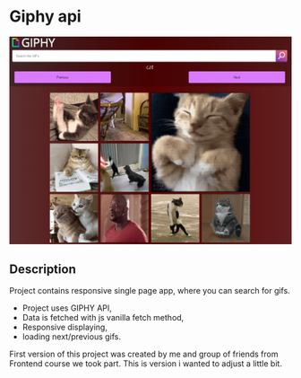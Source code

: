 # Giphy api

![](/images//sample.jpg)

## Description

Project contains responsive single page app, where you can search for gifs.

- Project uses GIPHY API,
- Data is fetched with js vanilla fetch method,
- Responsive displaying,
- loading next/previous gifs.

First version of this project was created by me and group of friends from Frontend course we took part. This is version i wanted to adjust a little bit.
